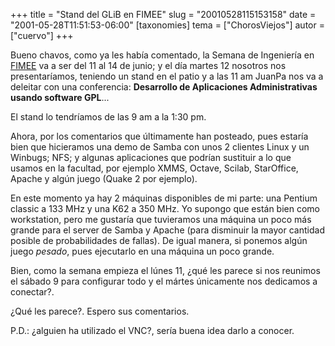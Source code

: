 +++
title = "Stand del GLiB en FIMEE"
slug = "20010528115153158"
date = "2001-05-28T11:51:53-06:00"
[taxonomies]
tema = ["ChorosViejos"]
autor = ["cuervo"]
+++

Bueno chavos, como ya les había comentado, la Semana de Ingeniería en
[FIMEE](http://www.fimee.ugto.mx) va a ser del 11 al 14 de junio; y el
día martes 12 nosotros nos presentaríamos, teniendo un stand en el patio
y a las 11 am JuanPa nos va a deleitar con una conferencia: **Desarrollo
de Aplicaciones Administrativas usando software GPL**...

<!-- more -->
El stand lo tendríamos de las 9 am a la 1:30 pm.

Ahora, por los comentarios que últimamente han posteado, pues estaría
bien que hicieramos una demo de Samba con unos 2 clientes Linux y un
Winbugs; NFS; y algunas aplicaciones que podrían sustituir a lo que
usamos en la facultad, por ejemplo XMMS, Octave, Scilab, StarOffice,
Apache y algún juego (Quake 2 por ejemplo).

En este momento ya hay 2 máquinas disponibles de mi parte: una Pentium
classic a 133 MHz y una K62 a 350 MHz. Yo supongo que están bien como
workstation, pero me gustaría que tuvieramos una máquina un poco más
grande para el server de Samba y Apache (para disminuir la mayor
cantidad posible de probabilidades de fallas). De igual manera, si
ponemos algún juego *pesado*, pues ejecutarlo en una máquina un poco
grande.

Bien, como la semana empieza el lúnes 11, ¿qué les parece si nos
reunimos el sábado 9 para configurar todo y el mártes únicamente nos
dedicamos a conectar?.

¿Qué les parece?. Espero sus comentarios.

P.D.: ¿alguien ha utilizado el VNC?, sería buena idea darlo a conocer.
